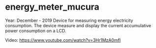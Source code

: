 # energy_meter_mucura
Year: December - 2019
Device for measuring energy electricity consumption. The device measure and display the current accumulative power consumption on a LCD.

Video: https://www.youtube.com/watch?v=3Hr1MzA0mfI

